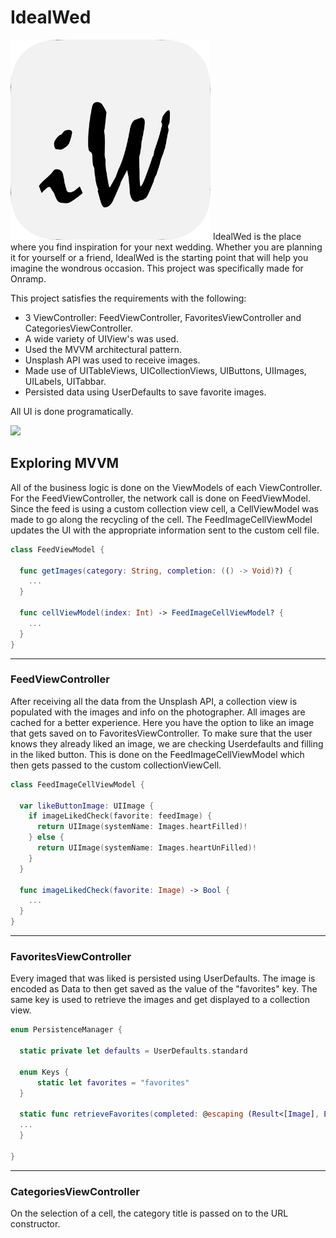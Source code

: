 # IdealWed
<img src="https://github.com/edwardanchundia/idealWed/blob/master/Images/AppIcon.png" width="320" />
IdealWed is the place where you find inspiration for your next wedding. Whether you are planning it for yourself or a friend, IdealWed is the starting point that will help you imagine the wondrous occasion. This project was specifically made for Onramp.

This project satisfies the requirements with the following:
- 3 ViewController: FeedViewController, FavoritesViewController and CategoriesViewController.
- A wide variety of UIView's was used.
- Used the MVVM architectural pattern.
- Unsplash API was used to receive images.
- Made use of UITableViews, UICollectionViews, UIButtons, UIImages, UILabels, UITabbar.
- Persisted data using UserDefaults to save favorite images.

All UI is done programatically.

<img src="https://github.com/edwardanchundia/idealWed/blob/master/Images/AppDemo.gif" width="320" />

## Exploring MVVM

All of the business logic is done on the ViewModels of each ViewController. For the FeedViewController, the network call is done on FeedViewModel. Since the feed is using a custom collection view cell, a CellViewModel was made to go along the recycling of the cell. The FeedImageCellViewModel updates the UI with the appropriate information sent to the custom cell file.

```swift
class FeedViewModel {

  func getImages(category: String, completion: (() -> Void)?) {
    ...
  }

  func cellViewModel(index: Int) -> FeedImageCellViewModel? {
    ...
  }
}
```

______________________
### FeedViewController

After receiving all the data from the Unsplash API, a collection view is populated with the images and info on the photographer. All images are cached for a better experience. Here you have the option to like an image that gets saved on to FavoritesViewController. To make sure that the user knows they already liked an image, we are checking Userdefaults and filling in the liked button. This is done on the FeedImageCellViewModel which then gets passed to the custom collectionViewCell.

```swift
class FeedImageCellViewModel {

  var likeButtonImage: UIImage {
    if imageLikedCheck(favorite: feedImage) {
      return UIImage(systemName: Images.heartFilled)!
    } else {
      return UIImage(systemName: Images.heartUnFilled)!
    }
  }
    
  func imageLikedCheck(favorite: Image) -> Bool {
    ...
  }
}
```

______________________
### FavoritesViewController

Every imaged that was liked is persisted using UserDefaults. The image is encoded as Data to then get saved as the value of the "favorites" key. The same key is used to retrieve the images and get displayed to a collection view.

```swift
enum PersistenceManager {
    
  static private let defaults = UserDefaults.standard
    
  enum Keys {
      static let favorites = "favorites"
  }
  
  static func retrieveFavorites(completed: @escaping (Result<[Image], ErrorMessages>) -> Void) {
  ...
  }
  
}
```

______________________
### CategoriesViewController

On the selection of a cell, the category title is passed on to the URL constructor.
